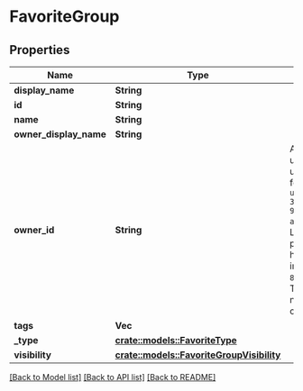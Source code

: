 # FavoriteGroup

## Properties

Name | Type | Description | Notes
------------ | ------------- | ------------- | -------------
**display_name** | **String** |  | 
**id** | **String** |  | 
**name** | **String** |  | 
**owner_display_name** | **String** |  | 
**owner_id** | **String** | A users unique ID, usually in the form of `usr_c1644b5b-3ca4-45b4-97c6-a2a0de70d469`. Legacy players can have old IDs in the form of `8JoV9XEdpo`. The ID can never be changed. | 
**tags** | **Vec<String>** |  | 
**_type** | [**crate::models::FavoriteType**](FavoriteType.md) |  | 
**visibility** | [**crate::models::FavoriteGroupVisibility**](FavoriteGroupVisibility.md) |  | 

[[Back to Model list]](../README.md#documentation-for-models) [[Back to API list]](../README.md#documentation-for-api-endpoints) [[Back to README]](../README.md)


